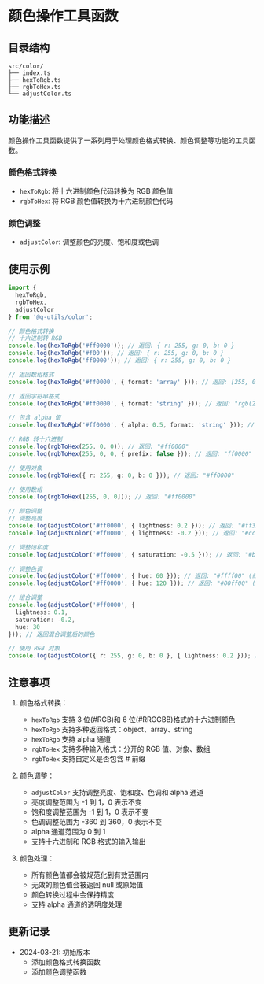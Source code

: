 # 颜色操作工具函数

## 目录结构

```
src/color/
├── index.ts
├── hexToRgb.ts
├── rgbToHex.ts
└── adjustColor.ts
```

## 功能描述

颜色操作工具函数提供了一系列用于处理颜色格式转换、颜色调整等功能的工具函数。

### 颜色格式转换

- `hexToRgb`: 将十六进制颜色代码转换为 RGB 颜色值
- `rgbToHex`: 将 RGB 颜色值转换为十六进制颜色代码

### 颜色调整

- `adjustColor`: 调整颜色的亮度、饱和度或色调

## 使用示例

```typescript
import { 
  hexToRgb,
  rgbToHex,
  adjustColor
} from '@q-utils/color';

// 颜色格式转换
// 十六进制转 RGB
console.log(hexToRgb('#ff0000')); // 返回: { r: 255, g: 0, b: 0 }
console.log(hexToRgb('#f00')); // 返回: { r: 255, g: 0, b: 0 }
console.log(hexToRgb('ff0000')); // 返回: { r: 255, g: 0, b: 0 }

// 返回数组格式
console.log(hexToRgb('#ff0000', { format: 'array' })); // 返回: [255, 0, 0]

// 返回字符串格式
console.log(hexToRgb('#ff0000', { format: 'string' })); // 返回: "rgb(255, 0, 0)"

// 包含 alpha 值
console.log(hexToRgb('#ff0000', { alpha: 0.5, format: 'string' })); // 返回: "rgba(255, 0, 0, 0.5)"

// RGB 转十六进制
console.log(rgbToHex(255, 0, 0)); // 返回: "#ff0000"
console.log(rgbToHex(255, 0, 0, { prefix: false })); // 返回: "ff0000"

// 使用对象
console.log(rgbToHex({ r: 255, g: 0, b: 0 })); // 返回: "#ff0000"

// 使用数组
console.log(rgbToHex([255, 0, 0])); // 返回: "#ff0000"

// 颜色调整
// 调整亮度
console.log(adjustColor('#ff0000', { lightness: 0.2 })); // 返回: "#ff3333" (变亮)
console.log(adjustColor('#ff0000', { lightness: -0.2 })); // 返回: "#cc0000" (变暗)

// 调整饱和度
console.log(adjustColor('#ff0000', { saturation: -0.5 })); // 返回: "#bf4040" (降低饱和度)

// 调整色调
console.log(adjustColor('#ff0000', { hue: 60 })); // 返回: "#ffff00" (红色 -> 黄色)
console.log(adjustColor('#ff0000', { hue: 120 })); // 返回: "#00ff00" (红色 -> 绿色)

// 组合调整
console.log(adjustColor('#ff0000', { 
  lightness: 0.1, 
  saturation: -0.2, 
  hue: 30 
})); // 返回混合调整后的颜色

// 使用 RGB 对象
console.log(adjustColor({ r: 255, g: 0, b: 0 }, { lightness: 0.2 })); // 返回: { r: 255, g: 51, b: 51 }
```

## 注意事项

1. 颜色格式转换：
   - `hexToRgb` 支持 3 位(#RGB)和 6 位(#RRGGBB)格式的十六进制颜色
   - `hexToRgb` 支持多种返回格式：object、array、string
   - `hexToRgb` 支持 alpha 通道
   - `rgbToHex` 支持多种输入格式：分开的 RGB 值、对象、数组
   - `rgbToHex` 支持自定义是否包含 # 前缀

2. 颜色调整：
   - `adjustColor` 支持调整亮度、饱和度、色调和 alpha 通道
   - 亮度调整范围为 -1 到 1，0 表示不变
   - 饱和度调整范围为 -1 到 1，0 表示不变
   - 色调调整范围为 -360 到 360，0 表示不变
   - alpha 通道范围为 0 到 1
   - 支持十六进制和 RGB 格式的输入输出

3. 颜色处理：
   - 所有颜色值都会被规范化到有效范围内
   - 无效的颜色值会被返回 null 或原始值
   - 颜色转换过程中会保持精度
   - 支持 alpha 通道的透明度处理

## 更新记录

- 2024-03-21: 初始版本
  - 添加颜色格式转换函数
  - 添加颜色调整函数 